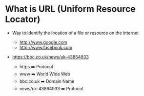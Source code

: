 # What is URL (Uniform Resource Locator)

- Way to identify the location of a file or resource on the internet
  - http://www.google.com
  - http://www.facebook.com

- https://bbc.co.uk/news/uk-43864933
  - https :arrow_right: Protocol
  - www :arrow_right: World Wide Web
  - bbc.co.uk :arrow_right: Domain Name
  - news/uk-43864933 :arrow_right: Protocol
